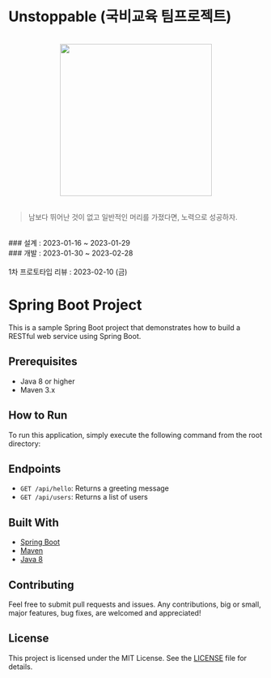 # Unstoppable (국비교육 팀프로젝트)

<br>
<center>
<img width='300' src='https://img1.daumcdn.net/thumb/R1280x0/?scode=mtistory2&fname=https%3A%2F%2Fblog.kakaocdn.net%2Fdn%2FbjDIMG%2FbtrXhPWmR9Q%2F6Tq6wbH0eR2AxRdimWR8gK%2Fimg.png'>
</center>
  
<br>
<blockquote> 남보다 뛰어난 것이 없고 일반적인 머리를 가졌다면, 노력으로 성공하자.</blockquote>
<br>
<div>### 설계 : 2023-01-16 ~ 2023-01-29</div>
<div>### 개발 : 2023-01-30 ~ 2023-02-28</div>
<br>
1차 프로토타입 리뷰 : 2023-02-10 (금)


# Spring Boot Project

This is a sample Spring Boot project that demonstrates how to build a RESTful web service using Spring Boot.

## Prerequisites

- Java 8 or higher
- Maven 3.x

## How to Run

To run this application, simply execute the following command from the root directory:

## Endpoints

- `GET /api/hello`: Returns a greeting message
- `GET /api/users`: Returns a list of users

## Built With

- [Spring Boot](https://spring.io/projects/spring-boot)
- [Maven](https://maven.apache.org/)
- [Java 8](https://www.java.com/en/download/)

## Contributing

Feel free to submit pull requests and issues. Any contributions, big or small, major features, bug fixes, are welcomed and appreciated!

## License

This project is licensed under the MIT License. See the [LICENSE](LICENSE) file for details.



